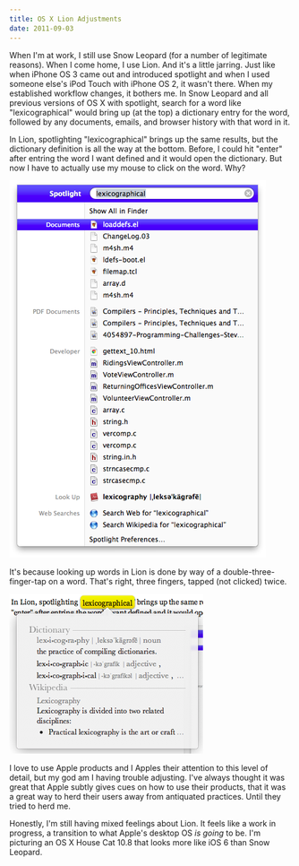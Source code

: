 ```yaml
---
title: OS X Lion Adjustments
date: 2011-09-03
---
```


When I'm at work, I still use Snow Leopard (for a number of legitimate reasons). When I come home, I use Lion. And it's a little jarring. Just like when iPhone OS 3 came out and introduced spotlight and when I used someone else's iPod Touch with iPhone OS 2, it wasn't there. When my established workflow changes, it bothers me. In Snow Leopard and all previous versions of OS X with spotlight, search for a word like "lexicographical" would bring up (at the top) a dictionary entry for the word, followed by any documents, emails, and browser history with that word in it.

In Lion, spotlighting "lexicographical" brings up the same results, but the dictionary definition is all the way at the bottom. Before, I could hit "enter" after entring the word I want defined and it would open the dictionary. But now I have to actually use my mouse to click on the word. Why?

![](7D8C7B3EE0D5427C95F0289DE689DF30.png)

It's because looking up words in Lion is done by way of a double-three-finger-tap on a word. That's right, three fingers, tapped (not clicked) twice.

![](70DF243AD07B4B9FB242E27633C6A7CC.png)

I love to use Apple products and I Apples their attention to this level of detail, but my god am I having trouble adjusting. I've always thought it was great that Apple subtly gives cues on how to use their products, that it was a great way to herd their users away from antiquated practices. Until they tried to herd me.

Honestly, I'm still having mixed feelings about Lion. It feels like a work in progress, a transition to what Apple's desktop OS _is going_ to be. I'm picturing an OS X House Cat 10.8 that looks more like iOS 6 than Snow Leopard.
